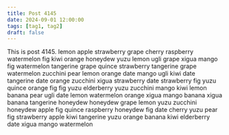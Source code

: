 ```yaml
---
title: Post 4145
date: 2024-09-01 12:00:00
tags: [tag1, tag2]
draft: false
---
```

This is post 4145.
lemon
apple
strawberry
grape
cherry
raspberry
watermelon
fig
kiwi
orange
honeydew
yuzu
lemon
ugli
grape
xigua
mango
fig
watermelon
tangerine
grape
quince
strawberry
tangerine
grape
watermelon
zucchini
pear
lemon
orange
date
mango
ugli
kiwi
date
tangerine
date
orange
zucchini
xigua
strawberry
date
strawberry
fig
yuzu
quince
orange
fig
fig
yuzu
elderberry
yuzu
zucchini
mango
kiwi
lemon
banana
pear
ugli
date
lemon
watermelon
orange
xigua
mango
banana
xigua
banana
tangerine
honeydew
honeydew
grape
lemon
yuzu
zucchini
honeydew
apple
fig
quince
raspberry
honeydew
fig
date
cherry
yuzu
pear
fig
strawberry
apple
kiwi
tangerine
yuzu
orange
banana
kiwi
elderberry
date
xigua
mango
watermelon
